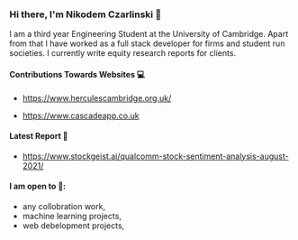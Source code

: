 ### Hi there, I'm Nikodem Czarlinski 👋

I am a third year Engineering Student at the University of Cambridge. Apart from that I have worked as a full stack developer for firms and student run societies. I currently write equity research reports for clients.

#### Contributions Towards Websites :computer:

- https://www.herculescambridge.org.uk/


- https://www.cascadeapp.co.uk



#### Latest Report :pencil:

- https://www.stockgeist.ai/qualcomm-stock-sentiment-analysis-august-2021/

#### I am open to :wrench::

- any collobration work,
- machine learning projects,
- web debelopment projects, 

<!---
nczarli/nczarli is a ✨ special ✨ repository because its `README.md` (this file) appears on your GitHub profile.
You can click the Preview link to take a look at your changes.
--->


